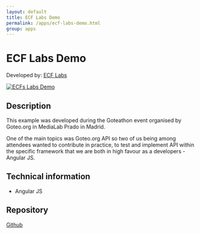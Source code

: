 ```yaml
---
layout: default
title: ECF Labs Demo
permalink: /apps/ecf-labs-demo.html
group: apps
---
```

# ECF Labs Demo
Developed by: [ECF Labs](http://ecflabs.org)

[![ECFs Labs Demo](https://developers.goteo.org/assets/images/ecf.jpg)](https://experiments.goteo.org/GoteoApiAngularJS/angular.html)


## Description

This example was developed during the Goteathon event organised by Goteo.org in MediaLab Prado in Madrid.

One of the main topics was Goteo.org API so two of us being among attendees wanted to contribute in practice, to test and implement API within the specific framework that we are both in high favour as a developers - Angular JS. 
## Technical information

- Angular JS

## Repository

[Github](https://github.com/ecfdev/Examples-and-Experiments/tree/master/GoteoApiAngularJS)





